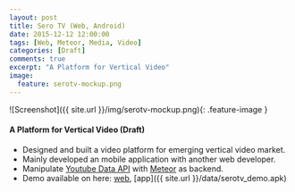 ```yaml
---
layout: post
title: Sero TV (Web, Android)
date: 2015-12-12 12:00:00
tags: [Web, Meteor, Media, Video]
categories: [Draft]
comments: true
excerpt: "A Platform for Vertical Video"
image:
  feature: serotv-mockup.png
---
```


![Screenshot]({{ site.url }}/img/serotv-mockup.png){: .feature-image }

#### A Platform for Vertical Video (Draft)

* Designed and built a video platform for emerging vertical video market.
* Mainly developed an mobile application with another web developer.
* Manipulate [Youtube Data API](https://developers.google.com/youtube/v3/) with [Meteor](https://www.meteor.com)  as backend.
* Demo available on here: [web](http://serotv.meteor.com/), [app]({{ site.url }}/data/serotv_demo.apk)